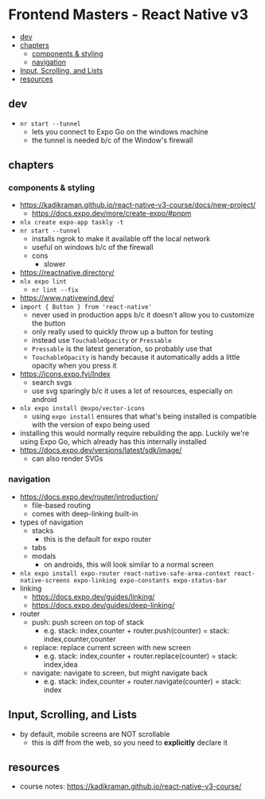 # Frontend Masters - React Native v3

- [dev](#dev)
- [chapters](#chapters)
  - [components \& styling](#components--styling)
  - [navigation](#navigation)
- [Input, Scrolling, and Lists](#input-scrolling-and-lists)
- [resources](#resources)


## dev

- `nr start --tunnel`
  - lets you connect to Expo Go on the windows machine
  - the tunnel is needed b/c of the Window's firewall

## chapters

### components & styling

- https://kadikraman.github.io/react-native-v3-course/docs/new-project/
  - https://docs.expo.dev/more/create-expo/#pnpm
- `nlx create expo-app taskly -t`
- `nr start --tunnel`
  - installs ngrok to make it available off the local network
  - useful on windows b/c of the firewall
  - cons
    - slower
- https://reactnative.directory/
- `nlx expo lint`
  - `nr lint --fix`
- https://www.nativewind.dev/
- `import { Button } from 'react-native'`
  - never used in production apps b/c it doesn't allow you to customize the button
  - only really used to quickly throw up a button for testing
  - instead use `TouchableOpacity` or `Pressable`
  - `Pressable` is the latest generation, so probably use that
  - `TouchableOpacity` is handy because it automatically adds a little opacity when you press it
- https://icons.expo.fyi/Index
  - search svgs
  - use svg sparingly b/c it uses a lot of resources, especially on android
- `nlx expo install @expo/vector-icons`
  - using `expo install` ensures that what's being installed is compatible with the version of expo being used
- installing this would normally require rebuilding the app. Luckily we're using Expo Go, which already has this internally installed
- https://docs.expo.dev/versions/latest/sdk/image/
  - can also render SVGs

### navigation

- https://docs.expo.dev/router/introduction/
  - file-based routing
  - comes with deep-linking built-in
- types of navigation
  - stacks
    - this is the default for expo router
  - tabs
  - modals
    - on androids, this will look similar to a normal screen
- `nlx expo install expo-router react-native-safe-area-context react-native-screens expo-linking expo-constants expo-status-bar`
- linking
  - https://docs.expo.dev/guides/linking/
  - https://docs.expo.dev/guides/deep-linking/
- router
  - push: push screen on top of stack
    - e.g. stack: index,counter + router.push(counter) = stack: index,counter,counter
  - replace: replace current screen with new screen
    - e.g. stack: index,counter + router.replace(counter) = stack: index,idea
  - navigate: navigate to screen, but might navigate back
    - e.g. stack: index,counter + router.navigate(counter) = stack: index


## Input, Scrolling, and Lists

- by default, mobile screens are NOT scrollable
  - this is diff from the web, so you need to **explicitly** declare it


## resources

- course notes: https://kadikraman.github.io/react-native-v3-course/